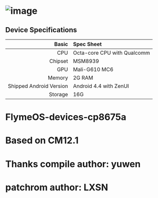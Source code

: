 # ![image](http://i.miaosu.bid/data/f_46942703.jpg)


## Device Specifications

|                   Basic | Spec Sheet                                              |
| ----------------------: | :------------------------------------------------------ |
|                     CPU | Octa-core CPU with Qualcomm                             |
|                 Chipset | MSM8939                                                 |
|                     GPU | Mali-G610 MC6                                           |
|                  Memory | 2G RAM                                                  |
| Shipped Android Version | Android 4.4  with ZenUI                                 |
|                 Storage | 16G                                                     |

# FlymeOS-devices-cp8675a 

# Based on CM12.1

# Thanks compile author: yuwen

# patchrom author: LXSN




